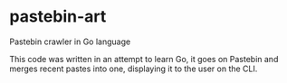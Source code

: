 # pastebin-art
Pastebin crawler in Go language

This code was written in an attempt to learn Go, it goes on Pastebin and merges recent pastes into one, displaying it to the user on the CLI.
